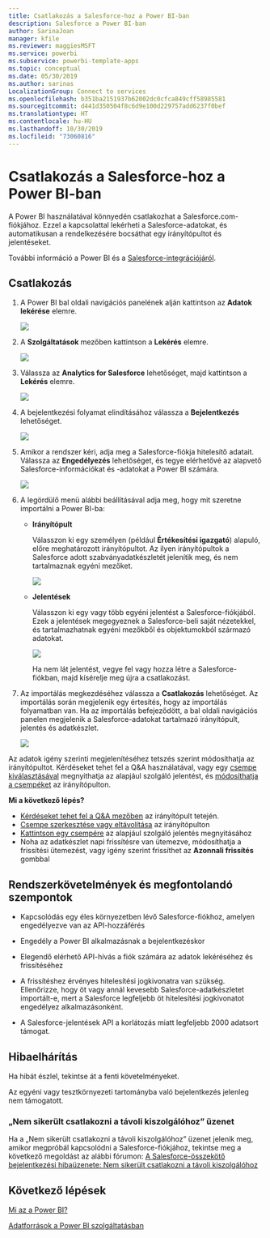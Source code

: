```yaml
---
title: Csatlakozás a Salesforce-hoz a Power BI-ban
description: Salesforce a Power BI-ban
author: SarinaJoan
manager: kfile
ms.reviewer: maggiesMSFT
ms.service: powerbi
ms.subservice: powerbi-template-apps
ms.topic: conceptual
ms.date: 05/30/2019
ms.author: sarinas
LocalizationGroup: Connect to services
ms.openlocfilehash: b351ba2151937b62002dc0cfca849cff58985581
ms.sourcegitcommit: d441d350504f8c6d9e100d229757add6237f0bef
ms.translationtype: HT
ms.contentlocale: hu-HU
ms.lasthandoff: 10/30/2019
ms.locfileid: "73060816"
---
```

# <a name="connect-to-salesforce-with-power-bi"></a>Csatlakozás a Salesforce-hoz a Power BI-ban
A Power BI használatával könnyedén csatlakozhat a Salesforce.com-fiókjához. Ezzel a kapcsolattal lekérheti a Salesforce-adatokat, és automatikusan a rendelkezésére bocsáthat egy irányítópultot és jelentéseket.

További információ a Power BI és a [Salesforce-integrációjáról](https://powerbi.microsoft.com/integrations/salesforce).

## <a name="how-to-connect"></a>Csatlakozás
1. A Power BI bal oldali navigációs panelének alján kattintson az **Adatok lekérése** elemre.
   
   ![](media/service-connect-to-salesforce/pbi_getdata.png) 
2. A **Szolgáltatások** mezőben kattintson a **Lekérés** elemre.
   
   ![](media/service-connect-to-salesforce/pbi_getservices.png) 
3. Válassza az **Analytics for Salesforce** lehetőséget, majd kattintson a **Lekérés** elemre.  
   
   ![](media/service-connect-to-salesforce/salesforce.png)
4. A bejelentkezési folyamat elindításához válassza a **Bejelentkezés** lehetőséget.
   
    ![](media/service-connect-to-salesforce/dialog.png)
5. Amikor a rendszer kéri, adja meg a Salesforce-fiókja hitelesítő adatait. Válassza az **Engedélyezés** lehetőséget, és tegye elérhetővé az alapvető Salesforce-információkat és -adatokat a Power BI számára.
   
   ![](media/service-connect-to-salesforce/sf_authorize.png)
6. A legördülő menü alábbi beállításával adja meg, hogy mit szeretne importálni a Power BI-ba:
   
   * **Irányítópult**
     
     Válasszon ki egy személyen (például **Értékesítési igazgató**) alapuló, előre meghatározott irányítópultot. Az ilyen irányítópultok a Salesforce adott szabványadatkészletét jelenítik meg, és nem tartalmaznak egyéni mezőket.
     
     ![](media/service-connect-to-salesforce/pbi_salesforcechooserole.png)
   * **Jelentések**
     
     Válasszon ki egy vagy több egyéni jelentést a Salesforce-fiókjából. Ezek a jelentések megegyeznek a Salesforce-beli saját nézetekkel, és tartalmazhatnak egyéni mezőkből és objektumokból származó adatokat.
     
     ![](media/service-connect-to-salesforce/pbi_salesforcereports.png)
     
     Ha nem lát jelentést, vegye fel vagy hozza létre a Salesforce-fiókban, majd kísérelje meg újra a csatlakozást.

7. Az importálás megkezdéséhez válassza a **Csatlakozás** lehetőséget. Az importálás során megjelenik egy értesítés, hogy az importálás folyamatban van. Ha az importálás befejeződött, a bal oldali navigációs panelen megjelenik a Salesforce-adatokat tartalmazó irányítópult, jelentés és adatkészlet.
   
   ![](media/service-connect-to-salesforce/pbi_getdatasalesforcedash.png)

Az adatok igény szerinti megjelenítéséhez tetszés szerint módosíthatja az irányítópultot. Kérdéseket tehet fel a Q&A használatával, vagy egy [csempe kiválasztásával](consumer/end-user-tiles.md) megnyithatja az alapjául szolgáló jelentést, és [módosíthatja a csempéket](service-dashboard-edit-tile.md) az irányítópulton.

**Mi a következő lépés?**

* [Kérdéseket tehet fel a Q&A mezőben](consumer/end-user-q-and-a.md) az irányítópult tetején.
* [Csempe szerkesztése vagy eltávolítása](service-dashboard-edit-tile.md) az irányítópulton
* [Kattintson egy csempére](service-dashboard-tiles.md) az alapjául szolgáló jelentés megnyitásához
* Noha az adatkészlet napi frissítésre van ütemezve, módosíthatja a frissítési ütemezést, vagy igény szerint frissíthet az **Azonnali frissítés** gombbal

## <a name="system-requirements-and-considerations"></a>Rendszerkövetelmények és megfontolandó szempontok

- Kapcsolódás egy éles környezetben lévő Salesforce-fiókhoz, amelyen engedélyezve van az API-hozzáférés

- Engedély a Power BI alkalmazásnak a bejelentkezéskor

- Elegendő elérhető API-hívás a fiók számára az adatok lekéréséhez és frissítéséhez

- A frissítéshez érvényes hitelesítési jogkivonatra van szükség. Ellenőrizze, hogy öt vagy annál kevesebb Salesforce-adatkészletet importált-e, mert a Salesforce legfeljebb öt hitelesítési jogkivonatot engedélyez alkalmazásonként.

- A Salesforce-jelentések API a korlátozás miatt legfeljebb 2000 adatsort támogat.


## <a name="troubleshooting"></a>Hibaelhárítás

Ha hibát észlel, tekintse át a fenti követelményeket. 

Az egyéni vagy tesztkörnyezeti tartományba való bejelentkezés jelenleg nem támogatott.

### <a name="unable-to-connect-to-the-remote-server-message"></a>„Nem sikerült csatlakozni a távoli kiszolgálóhoz” üzenet

Ha a „Nem sikerült csatlakozni a távoli kiszolgálóhoz” üzenet jelenik meg, amikor megpróbál kapcsolódni a Salesforce-fiókjához, tekintse meg a következő megoldást az alábbi fórumon: [A Salesforce-összekötő bejelentkezési hibaüzenete: Nem sikerült csatlakozni a távoli kiszolgálóhoz](https://www.outsystems.com/forums/Forum_TopicView.aspx?TopicId=17674&TopicName=log-in-error-message-unable-to-connect-to-the-remote-server&)


## <a name="next-steps"></a>Következő lépések
[Mi az a Power BI?](fundamentals/power-bi-overview.md)

[Adatforrások a Power BI szolgáltatásban](service-get-data.md)

